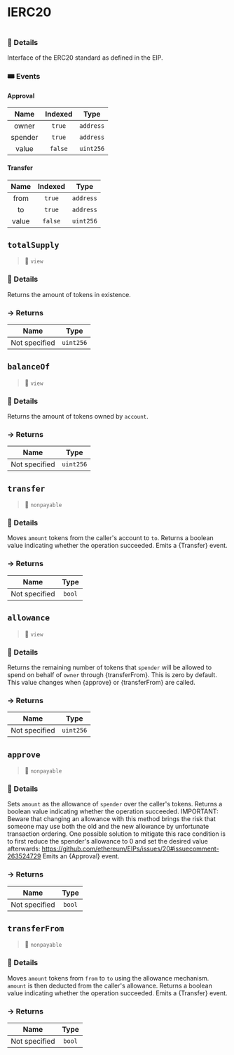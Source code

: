 # IERC20
> 
```

```




### 🔎 Details

Interface of the ERC20 standard as defined in the EIP.


### 🎟 Events


#### Approval
| Name | Indexed | Type |
|:-:|:-:|:-:|
| owner | `true` | `address` |
| spender | `true` | `address` |
| value | `false` | `uint256` |


#### Transfer
| Name | Indexed | Type |
|:-:|:-:|:-:|
| from | `true` | `address` |
| to | `true` | `address` |
| value | `false` | `uint256` |



## `totalSupply`

>👀 `view`



### 🔎 Details

Returns the amount of tokens in existence.

### → Returns



| Name | Type |
|:-:|:-:|
|  Not specified  | `uint256` |



## `balanceOf`

>👀 `view`



### 🔎 Details

Returns the amount of tokens owned by `account`.

### → Returns



| Name | Type |
|:-:|:-:|
|  Not specified  | `uint256` |



## `transfer`

>👀 `nonpayable`



### 🔎 Details

Moves `amount` tokens from the caller&#39;s account to `to`. Returns a boolean value indicating whether the operation succeeded. Emits a {Transfer} event.

### → Returns



| Name | Type |
|:-:|:-:|
|  Not specified  | `bool` |



## `allowance`

>👀 `view`



### 🔎 Details

Returns the remaining number of tokens that `spender` will be allowed to spend on behalf of `owner` through {transferFrom}. This is zero by default. This value changes when {approve} or {transferFrom} are called.

### → Returns



| Name | Type |
|:-:|:-:|
|  Not specified  | `uint256` |



## `approve`

>👀 `nonpayable`



### 🔎 Details

Sets `amount` as the allowance of `spender` over the caller&#39;s tokens. Returns a boolean value indicating whether the operation succeeded. IMPORTANT: Beware that changing an allowance with this method brings the risk that someone may use both the old and the new allowance by unfortunate transaction ordering. One possible solution to mitigate this race condition is to first reduce the spender&#39;s allowance to 0 and set the desired value afterwards: https://github.com/ethereum/EIPs/issues/20#issuecomment-263524729 Emits an {Approval} event.

### → Returns



| Name | Type |
|:-:|:-:|
|  Not specified  | `bool` |



## `transferFrom`

>👀 `nonpayable`



### 🔎 Details

Moves `amount` tokens from `from` to `to` using the allowance mechanism. `amount` is then deducted from the caller&#39;s allowance. Returns a boolean value indicating whether the operation succeeded. Emits a {Transfer} event.

### → Returns



| Name | Type |
|:-:|:-:|
|  Not specified  | `bool` |



